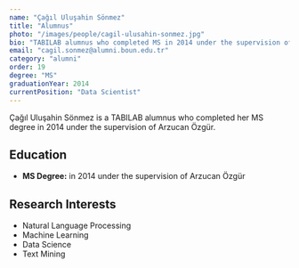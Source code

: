 ```yaml
---
name: "Çağıl Uluşahin Sönmez"
title: "Alumnus"
photo: "/images/people/cagil-ulusahin-sonmez.jpg"
bio: "TABILAB alumnus who completed MS in 2014 under the supervision of Arzucan Özgür."
email: "cagil.sonmez@alumni.boun.edu.tr"
category: "alumni"
order: 19
degree: "MS"
graduationYear: 2014
currentPosition: "Data Scientist"
---
```


Çağıl Uluşahin Sönmez is a TABILAB alumnus who completed her MS degree in 2014 under the supervision of Arzucan Özgür.

## Education

- **MS Degree:** in 2014 under the supervision of Arzucan Özgür

## Research Interests

- Natural Language Processing
- Machine Learning
- Data Science
- Text Mining 